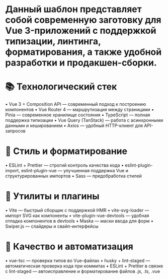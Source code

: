 # Данный шаблон представляет собой современную заготовку для Vue 3-приложений с поддержкой типизации, линтинга, форматирования, а также удобной разработки и продакшен-сборки.

# 📚 Технологический стек
• Vue 3 + Composition API — современный подход к построению компонентов
• Vue Router 4 — маршрутизация между страницами
• Pinia — современное хранилище состояния
• TypeScript — полная поддержка типизации
• Vue Query (TanStack) — работа с асинхронными данными и кешированием
• Axios — удобный HTTP-клиент для API-запросов

# 💄 Стиль и форматирование
• ESLint + Prettier — строгий контроль качества кода
• eslint-plugin-import, eslint-plugin-vue — улучшенная поддержка Vue и структурированных импортов
• Sass — предобработка стилей

# 🧰 Утилиты и плагины
• Vite — быстрый сборщик с поддержкой HMR
• vite-svg-loader — импорт SVG как компоненты
• vite-plugin-vue-devtools — удобная отладка компонентов в devtools
• Maska — маски ввода для форм
• Swiper.js — слайдеры и свайп-интерфейсы

# 🧪 Качество и автоматизация
• vue-tsc — проверка типов во Vue-файлах
• husky + lint-staged — автоматическая проверка кода при коммитах
• ESLint + Prettier в связке с lint-staged — автоисправление и форматирование файлов .js, .ts, .vue
